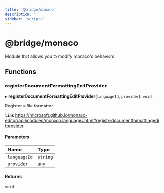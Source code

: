 ```yaml
---
title: '@bridge/monaco'
description: ''
sidebar: 'scripts'
---
```


# @bridge/monaco

Module that allows you to modify monaco's behaviors.

## Functions

### registerDocumentFormattingEditProvider

▸ **registerDocumentFormattingEditProvider**(`languageId`, `provider`): `void`

Register a file formatter.

**`link`** https://microsoft.github.io/monaco-editor/api/modules/monaco.languages.html#registerdocumentformattingeditprovider

#### Parameters

| Name | Type |
| :------ | :------ |
| `languageId` | `string` |
| `provider` | `any` |

#### Returns

`void`
